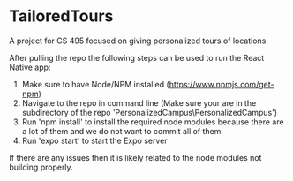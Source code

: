 # TailoredTours
A project for CS 495 focused on giving personalized tours of locations. 

After pulling the repo the following steps can be used to run the React Native app:
1. Make sure to have Node/NPM installed (https://www.npmjs.com/get-npm)
2. Navigate to the repo in command line (Make sure your are in the subdirectory of the repo 'PersonalizedCampus\PersonalizedCampus')
3. Run 'npm install' to install the required node modules because there are a lot of them and we do not want to commit all of them
4. Run 'expo start' to start the Expo server

If there are any issues then it is likely related to the node modules not building properly. 
